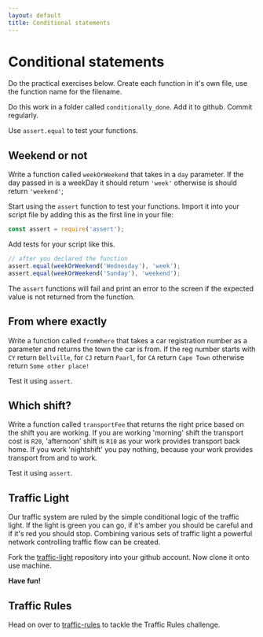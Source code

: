 ```yaml
---
layout: default
title: Conditional statements
---
```


# Conditional statements

Do the practical exercises below. Create each function in it's own file, use the function name for the filename.

Do this work in a folder called `conditionally_done`. Add it to github. Commit regularly.

Use `assert.equal` to test your functions.

## Weekend or not

Write a function called `weekOrWeekend` that takes in a `day` parameter. If the day passed in is a weekDay it should return `'week'` otherwise is should return `'weekend'`;

Start using the `assert` function to test your functions.
Import it into your script file by adding this as the first line in your file:

```javascript
const assert = require('assert');
```

Add tests for your script like this.

```javascript
// after you declared the function
assert.equal(weekOrWeekend('Wednesday'), 'week');
assert.equal(weekOrWeekend('Sunday'), 'weekend');
```

The `assert` functions will fail and print an error to the screen if the expected value is not returned from the function.

## From where exactly

Write a function called `fromWhere` that takes a car registration number as a parameter and returns the town the car is from. If the reg number starts with `CY` return `Bellville`, for `CJ` return `Paarl`, for `CA` return `Cape Town` otherwise return `Some other place!`

Test it using `assert`.

## Which shift?

Write a function called `transportFee` that returns the right price based on the shift you are working. If you are working 'morning' shift the transport cost is `R20`, 'afternoon' shift is `R10` as your work provides transport back home. If you work 'nightshift' you pay nothing,
because your work provides transport from and to work.

Test it using `assert`.

## Traffic Light

Our traffic system are ruled by the simple conditional logic of the traffic light. If the light is green you can go, if it's amber you should be careful and if it's red you should stop. Combining various sets of traffic light a powerful network controlling traffic flow can be created.

Fork the [traffic-light](https://github.com/codex-academy/traffic-light) repository into your github account. Now clone it onto use machine.

**Have fun!**

## Traffic Rules

Head on over to [traffic-rules](https://github.com/codex-academy/traffic-rules) to tackle the Traffic Rules challenge.

